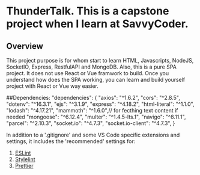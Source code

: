 # ThunderTalk. This is a capstone project when I learn at SavvyCoder.

## Overview

This project purpose is for whom start to learn HTML, Javascripts, NodeJS, SocketIO, Express, RestfulAPI and MongoDB. Also, this is a pure SPA project. It does not use React or Vue framwork to build. Once you understand how does the SPA working, you can learn and build yourself project with React or Vue way easier.

##Dependencies:
  "dependencies": {
    "axios": "^1.6.2",
    "cors": "^2.8.5",
    "dotenv": "^16.3.1",
    "ejs": "^3.1.9",
    "express": "^4.18.2",
    "html-literal": "^1.1.0",
    "lodash": "^4.17.21",
    "mammoth": "^1.6.0",// for fecthing text content if needed
    "mongoose": "^6.12.4",
    "multer": "^1.4.5-lts.1",
    "navigo": "^8.11.1",
    "parcel": "^2.10.3",
    "socket.io": "^4.7.3",
    "socket.io-client": "^4.7.3",
  }
  

In addition to a '.gitignore' and some VS Code specific extensions and settings, it includes the 'recommended' settings for:

1. [ESLint](eslint.org)
2. [Stylelint](stylelint.io)
3. [Prettier](prettier.io)


